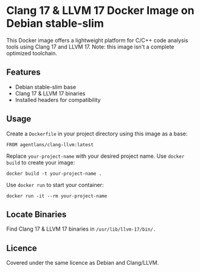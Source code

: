 # Clang 17 & LLVM 17 Docker Image on Debian stable-slim

This Docker image offers a lightweight platform for C/C++ code analysis tools using Clang 17 and LLVM 17. Note: this image isn't a complete optimized toolchain.

## Features

- Debian stable-slim base
- Clang 17 & LLVM 17 binaries
- Installed headers for compatibility

## Usage

Create a `Dockerfile` in your project directory using this image as a base:

  `FROM agentlans/clang-llvm:latest`

Replace `your-project-name` with your desired project name. Use `docker build` to create your image:

  `docker build -t your-project-name .`

Use `docker run` to start your container:

  `docker run -it --rm your-project-name`

## Locate Binaries

Find Clang 17 & LLVM 17 binaries in `/usr/lib/llvm-17/bin/.`

## Licence

Covered under the same licence as Debian and Clang/LLVM.
